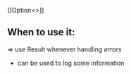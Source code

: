 [[Option<>]]

## When to use it:
=> use Result whenever handling *errors*
- can be used to log some information